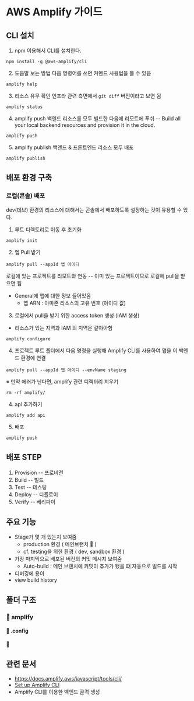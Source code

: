# AWS Amplify 가이드

## CLI 설치
1. npm 이용해서 CLI를 설치한다.
```
npm install -g @aws-amplify/cli
```

2. 도움말 보는 방법
다음 명령어를 쓰면 커멘드 사용법을 볼 수 있음
```
amplify help
```

3. 리소스 유무 확인
인프라 관련 측면에서 `git diff` 버전이라고 보면 됨
```
amplify status
```

4. amplify push
백엔드 리소스를 모두 빌드한 다음에 리모트에 푸쉬 -- Build all your local backend resources and provision it in the cloud.
```
amplify push
```

5. amplify publish
백엔드 & 프론트엔드 리소스 모두 배포
```
amplify publish
```


## 배포 환경 구축
### 로컬(콘솔) 배포
dev(데브) 환경의 리소스에 대해서는 콘솔에서 배포하도록 설정하는 것이 유용할 수 있다.

1. 루트 디렉토리로 이동 후 초기화
```
amplify init
```

2. 엡 Pull 받기
```
amplify pull --appId 앱 아이디
```
로컬에 있는 프로젝트를 리모트와 연동 -- 이미 있는 프로젝트이므로 로컬에 pull을 받으면 됨
* General에 앱에 대한 정보 들어있음
    * 앱 ARN : 아마존 리소스의 고유 번호 (아이디 값)

3. 로컬에서 pull을 받기 위한 access token 생성 (IAM 생성)
* 리소스가 있는 지역과 IAM 의 지역은 같야아함
```
amplify configure
```

4. 프로젝트 루트 폴더에서 다음 명령을 실행해 Amplify CLI를 사용하여 앱을 이 백엔드 환경에 연결
```
amplify pull --appId 앱 아이디 --envName staging
```

※ 만약 에러가 난다면, amplify 관련 디렉터리 지우기
```
rm -rf amplify/
```

4. api 추가하기
```
amplify add api
```

5. 배포
```
amplify push

```

## 배포 STEP
1. Provision -- 프로비전
2. Build  -- 빌드
3. Test -- 테스팅
4. Deploy -- 디플로이
5. Verify -- 베리파이

## 주요 기능
* Stage가 몇 개 있는지 보여줌
    * production 환경 ( 메인브랜치 👀 )
    * cf. testing을 위한 환경 ( dev, sandbox 환경 )
* 가장 마지막으로 배포된 버전의 커밋 메시지 보여줌
    * Auto-build : 메인 브랜치에 커밋이 추가가 됐을 떄 자동으로 빌드를 시작
* 디버깅에 용이
* view build history

## 폴더 구조
### 📁 amplify
#### 📄 .config
#### 📄 


## 관련 문서
* https://docs.amplify.aws/javascript/tools/cli/
* [Set up Amplify CLI](https://docs.amplify.aws/javascript/tools/cli/start/set-up-cli/#configure-the-amplify-cli)
* Amplify CLI를 이용한 벡엔드 골격 생성